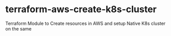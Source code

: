 # terraform-aws-create-k8s-cluster
Terraform Module to Create resources in AWS and setup Native K8s cluster on the same
